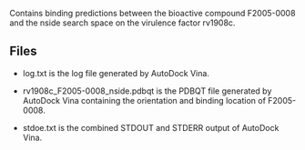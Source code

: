 Contains binding predictions between the bioactive compound F2005-0008 and the nside search space on the virulence factor rv1908c.

## Files

- log.txt is the log file generated by AutoDock Vina.

- rv1908c_F2005-0008_nside.pdbqt is the PDBQT file generated by AutoDock Vina containing the orientation and binding location of F2005-0008.

- stdoe.txt is the combined STDOUT and STDERR output of AutoDock Vina.

